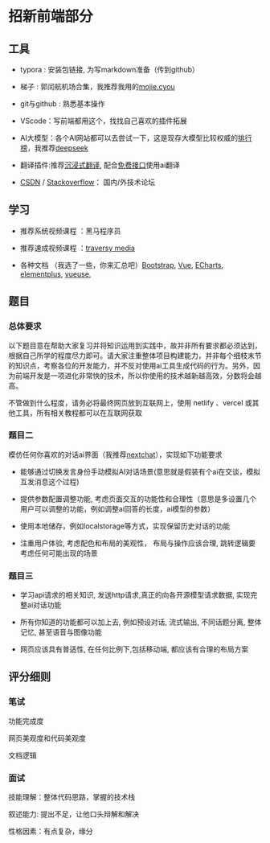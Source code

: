 # 招新前端部分

## 工具

- typora : 安装包链接, 为写markdown准备（传到github）

- 梯子 : 郭闰航机场合集，我推荐我用的[mojie.cyou](https://www.mojie.cyou/#/dashboard)

- git与github : 熟悉基本操作

- VScode：写前端都用这个，找找自己喜欢的插件拓展

- AI大模型：各个AI网站都可以去尝试一下，这是现存大模型比较权威的[排行榜](https://huggingface.co/spaces/lmsys/chatbot-arena-leaderboard)，我推荐[deepseek](https://chat.deepseek.com/)

- 翻译插件:推荐[沉浸式翻译](https://immersivetranslate.com/), 配合[免费接口](https://github.com/popjane/free_chatgpt_api)使用ai翻译

- [CSDN](https://www.csdn.net/) / [Stackoverflow](https://stackoverflow.com/)： 国内/外技术论坛

  

## 学习   

- 推荐系统视频课程 ：黑马程序员

- 推荐速成视频课程 ：[traversy media](https://www.youtube.com/channel/UC29ju8bIPH5as8OGnQzwJyA) 

- 各种文档 （我选了一些，你来汇总吧）[Bootstrap](https://v5.bootcss.com/docs/getting-started/introduction/), [Vue](https://cn.vuejs.org/guide/introduction), [ECharts](https://echarts.apache.org/zh/index.html), [elementplus](https://element-plus.org/zh-CN/component/overview.html), [vueuse](https://vueuse.nodejs.cn/functions.html),

  

## 题目

### 总体要求

以下题目意在帮助大家复习并将知识运用到实践中，故并非所有要求都必须达到，根据自己所学的程度尽力即可。请大家注重整体项目构建能力，并非每个细枝末节的知识点，考察各位的开发能力，并不反对使用ai工具生成代码的行为。另外，因为前端开发是一项进化非常快的技术，所以你使用的技术越新越高效，分数将会越高。

不管做到什么程度，请务必将最终网页放到互联网上，使用 netlify 、vercel 或其他工具，所有相关教程都可以在互联网获取

### 题目二

模仿任何你喜欢的对话ai界面（我推荐[nextchat](https://app.nextchat.dev/)），实现如下功能要求

-  能够通过切换发言身份手动模拟AI对话场景(意思就是假装有个ai在交谈，模拟互发消息这个过程)
- 提供参数配置调整功能,  考虑页面交互的功能性和合理性（意思是多设置几个用户可以调整的功能，例如调整ai回答的长度，ai模型的参数）

- 使用本地储存，例如localstorage等方式，实现保留历史对话的功能
- 注重用户体验, 考虑配色和布局的美观性， 布局与操作应该合理, 跳转逻辑要考虑任何可能出现的场景

### 题目三

- 学习api请求的相关知识, 发送http请求,真正的向各开源模型请求数据, 实现完整ai对话功能

- 所有你知道的功能都可以加上去, 例如预设对话, 流式输出, 不同话题分离, 整体记忆, 甚至语音与图像功能

- 网页应该具有普适性, 在任何比例下,包括移动端, 都应该有合理的布局方案



## 评分细则

###   笔试

功能完成度

网页美观度和代码美观度

文档逻辑

### 面试

技能理解：整体代码思路，掌握的技术栈

叙述能力: 提出不足，让他口头辩解和解决

性格因素：有点复杂，缘分

